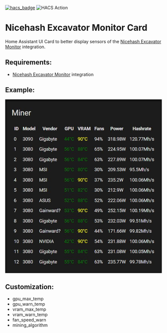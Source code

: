 [![hacs_badge](https://img.shields.io/badge/HACS-Custom-41BDF5.svg)](https://github.com/hacs/integration)
![HACS Action](https://github.com/MesserschmittX/hacs-nicehash-excavator/actions/workflows/hacs.yml/badge.svg?style=for-the-badge)


# Nicehash Excavator Monitor Card
Home Assistant UI Card to better display sensors of the [Nicehash Excavator Monitor](https://github.com/MesserschmittX/ha-nicehash-excavator-monitor) integration.


Requirements:
------
- [Nicehash Excavator Monitor](https://github.com/MesserschmittX/ha-nicehash-excavator-monitor) integration


Example:
------
![Demo](card_demo.JPG)


Customization:
------
- gpu_max_temp
- gpu_warn_temp
- vram_max_temp
- vram_warn_temp
- fan_speed_warn
- mining_algorithm
